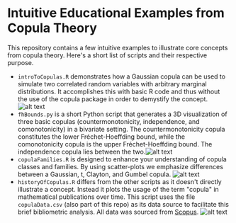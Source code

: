 # Intuitive Educational Examples from Copula Theory
This repository contains a few intuitive examples to illustrate core concepts from copula theory. Here's a short list of scripts and their respective purpose.
- `introToCopulas.R` demonstrates how a Gaussian copula can be used to simulate two correlated random variables with arbitrary marginal distributions. It accomplishes this with basic R code and thus without the use of the copula package in order to demystify the concept. ![alt text](http://i.imgur.com/KYZ3tkW.png "Gaussian Copula")
- `fhBounds.py` is a short Python script that generates a 3D visualization of three basic copulas (countermonotonicity, independence, and comonotonicity) in a bivariate setting. The countermonotonicity copula constitutes the lower Fréchet-Hoeffding bound, while the comonotonicity copula is the upper Fréchet-Hoeffding bound. The independence copula lies between the two.![alt text](http://i.imgur.com/x8CRhwL.png "Fréchet-Hoeffding")
- `copulaFamilies.R` is designed to enhance your understanding of copula classes and families. By using scatter-plots we emphasize differences between a Gaussian, t, Clayton, and Gumbel copula. ![alt text](http://i.imgur.com/TEtoSvZ.png "Copula Families")
- `historyOfCopulas.R` differs from the other scripts as it doesn't directly illustrate a concept. Instead it plots the usage of the term "copula" in mathematical publications over time. This script uses the file `copulaData.csv` (also part of this repo) as its data source to facilitate this brief bibliometric analysis. All data was sourced from [Scopus](https://www.scopus.com/). ![alt text](http://i.imgur.com/bCNNrtm.png "Bibliometric Analysis")
